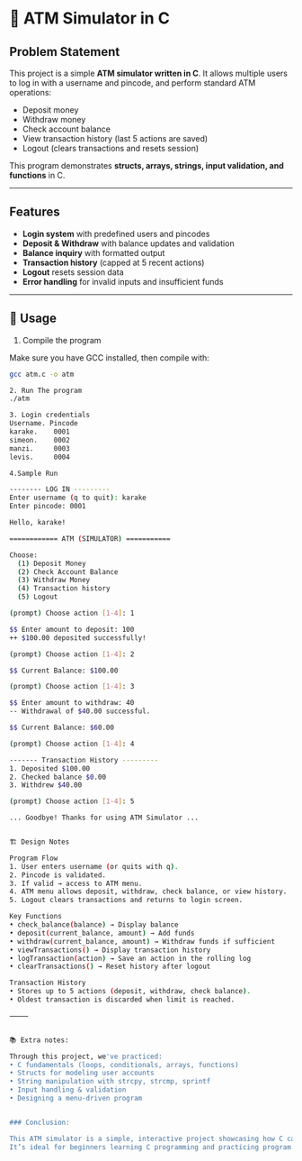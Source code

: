 # 🏧 ATM Simulator in C

## Problem Statement

This project is a simple **ATM simulator written in C**.
It allows multiple users to log in with a username and pincode, and perform standard ATM operations:

- Deposit money
- Withdraw money
- Check account balance
- View transaction history (last 5 actions are saved)
- Logout (clears transactions and resets session)

This program demonstrates **structs, arrays, strings, input validation, and functions** in C.

---

## Features

- **Login system** with predefined users and pincodes
- **Deposit & Withdraw** with balance updates and validation
- **Balance inquiry** with formatted output
- **Transaction history** (capped at 5 recent actions)
- **Logout** resets session data
- **Error handling** for invalid inputs and insufficient funds

---

## 🚀 Usage

1. Compile the program

Make sure you have GCC installed, then compile with:

```sh
gcc atm.c -o atm

2. Run The program
./atm

3. Login credentials
Username. Pincode
karake.    0001
simeon.    0002
manzi.     0003
levis.     0004

4.Sample Run

-------- LOG IN ---------
Enter username (q to quit): karake
Enter pincode: 0001

Hello, karake!

============ ATM (SIMULATOR) ===========

Choose:
  (1) Deposit Money
  (2) Check Account Balance
  (3) Withdraw Money
  (4) Transaction history
  (5) Logout

(prompt) Choose action [1-4]: 1

$$ Enter amount to deposit: 100
++ $100.00 deposited successfully!

(prompt) Choose action [1-4]: 2

$$ Current Balance: $100.00

(prompt) Choose action [1-4]: 3

$$ Enter amount to withdraw: 40
-- Withdrawal of $40.00 successful.

$$ Current Balance: $60.00

(prompt) Choose action [1-4]: 4

------- Transaction History ---------
1. Deposited $100.00
2. Checked balance $0.00
3. Withdrew $40.00

(prompt) Choose action [1-4]: 5

... Goodbye! Thanks for using ATM Simulator ...


🏗️ Design Notes

Program Flow
1. User enters username (or quits with q).
2. Pincode is validated.
3. If valid → access to ATM menu.
4. ATM menu allows deposit, withdraw, check balance, or view history.
5. Logout clears transactions and returns to login screen.

Key Functions
• check_balance(balance) → Display balance
• deposit(current_balance, amount) → Add funds
• withdraw(current_balance, amount) → Withdraw funds if sufficient
• viewTransactions() → Display transaction history
• logTransaction(action) → Save an action in the rolling log
• clearTransactions() → Reset history after logout

Transaction History
• Stores up to 5 actions (deposit, withdraw, check balance).
• Oldest transaction is discarded when limit is reached.

⸻


📚 Extra notes:

Through this project, we've practiced:
• C fundamentals (loops, conditionals, arrays, functions)
• Structs for modeling user accounts
• String manipulation with strcpy, strcmp, sprintf
• Input handling & validation
• Designing a menu-driven program


### Conclusion:

This ATM simulator is a simple, interactive project showcasing how C can be used to model real-world systems.
It’s ideal for beginners learning C programming and practicing program design, user input handling, and data storage in memory.